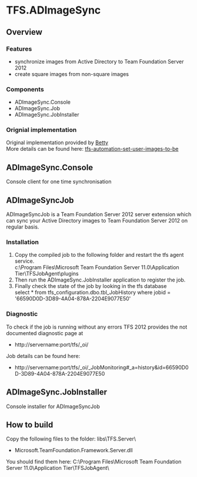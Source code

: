 TFS.ADImageSync
==================

Overview
------------------

### Features
- synchronize images from Active Directory to Team Foundation Server 2012
- create square images from non-square images

### Components
- ADImageSync.Console
- ADImageSync.Job
- ADImageSync.JobInstaller

### Orignial implementation
Original implementation provided by [Betty](http://bzbetty.blogspot.com "Betty")  
More details can be found here: [tfs-automation-set-user-images-to-be](http://bzbetty.blogspot.co.at/2013/02/tfs-automation-set-user-images-to-be.html/)

ADImageSync.Console
------------------
Console client for one time synchronisation

ADImageSyncJob
------------------
ADImageSyncJob is a Team Foundation Server 2012 server extension which can sync your Active Directory images to Team Foundation Server 2012 on regular basis.  

### Installation
1. Copy the compiled job to the following folder and restart the tfs agent service.  
c:\Program Files\Microsoft Team Foundation Server 11.0\Application Tier\TFSJobAgent\plugins
2. Then run the ADImageSync.JobInstaller application to register the job. 
3. Finally check the state of the job by looking in the tfs database  
select * from tfs_configuration.dbo.tbl_JobHistory where jobid = '66590D0D-3D89-4A04-878A-2204E9077E50'


### Diagnostic
To check if the job is running without any errors TFS 2012 provides the not documented diagnostic page at
 
- http://servername:port/tfs/_oi/   

Job details can be found here:

- http://servername:port/tfs/_oi/_JobMonitoring#_a=history&id=66590D0D-3D89-4A04-878A-2204E9077E50


ADImageSync.JobInstaller
------------------
Console installer for ADImageSyncJob


How to build
------------------
Copy the following files to the folder:  libs\TFS.Server\

- Microsoft.TeamFoundation.Framework.Server.dll

You should find them here: C:\Program Files\Microsoft Team Foundation Server 11.0\Application Tier\TFSJobAgent\